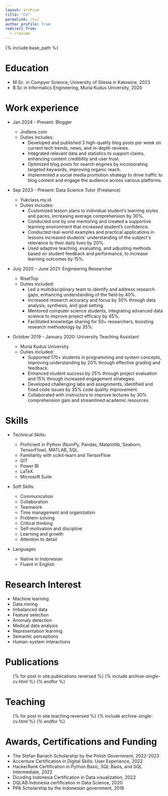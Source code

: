```yaml
---
layout: archive
title: "CV"
permalink: /cv/
author_profile: true
redirect_from:
  - /resume
---
```


{% include base_path %}

Education
======
* M.Sc. in Compyer Science, University of Silesia in Katowice, 2023
* B.Sc in Informatics Engineering, Muria Kudus University, 2020

Work experience
======
* Jan 2024 - Present: Blogger
  * Jndlens.com
  * Duties includes:
    * Developed and published 3 high-quality blog posts per week on current tech trends, news, and in-depth reviews.
    * Integrated relevant data and statistics to support claims, enhancing content credibility and user trust.
    *  Optimized blog posts for search engines by incorporating targeted keywords, improving organic reach.
    * Implemented a social media promotion strategy to drive traffic to blog content and engage the audience across various platforms.

* Sep 2023 - Present: Data Science Tutor (Freelance)
  * Yukclass.my.id
  * Duties includes:
    * Customized lesson plans to individual student’s learning styles and paces, increasing average comprehension by 30%.
    * Conducted one by one mentoring and created a supportive learning environment that increased student’s confidence.
    * Conducted real-world examples and practical applications in lessons increased students' understanding of the subject's relevance to their daily lives by 20%.
    * Used adaptive teaching, evaluating, and adjusting methods based on student feedback and performance, to increase learning outcomes by 15%.

* July 2020 - June 2021: Engineering Researcher
  * RisetTop
  * Duties included:
    * Led a multidisciplinary team to identify and address research gaps, enhancing understanding of the field by 40%.
    * Increased research accuracy and focus by 30% through data analysis, synthesis, and goal setting.
    * Mentored computer science students, integrating advanced data science to improve project efficacy by 45%.
    * Facilitated knowledge sharing for 50+ researchers, boosting research methodology by 35%.

* October 2019 - January 2020: University Teaching Assistant
  * Muria Kudus University
  * Duties included:
    * Supported 170+ students in programming and system concepts, improving understanding by 20% through effective grading and feedback.
    * Enhanced student success by 25% through project evaluation and 15% through increased engagement strategies.
    * Developed challenging labs and assignments, identified and fixed code issues by 35% code quality improvement.
    * Collaborated with instructors to improve lectures by 30% comprehension gain and streamlined academic resources.
  
Skills
======
* Technical Skills:
  * Proficient in Python (NumPy, Pandas, Matplotlib, Seaborn, TensorFlow), MATLAB, SQL.
  * Familiarity with scikit-learn and TensorFlow
  * GIT
  * Power BI
  * LaTeX
  * Microsoft Suite

* Soft Skills:
  * Communication
  * Collaboration
  * Teamwork
  * Time management and organization
  * Problem-solving
  * Critical thinking
  * Self-motivation and discipline
  * Learning and growth
  * Attention to detail

* Languages
  * Native in Indonesian
  * Fluent in English

Research Interest
======
* Machine learning
* Data mining
* Imbalanced data
* Feature selection
* Anomaly detection
* Medical data analysis
* Representation learning
* Semantic perceptions
* Human-system interactions


Publications
======
  <ul>{% for post in site.publications reversed %}
    {% include archive-single-cv.html %}
  {% endfor %}</ul> 
  
Teaching
======
  <ul>{% for post in site.teaching reversed %}
    {% include archive-single-cv.html %}
  {% endfor %}</ul>  

Awards, Certifications and Funding
======
* The Stefan Banach Scholarship by the Polish Government, 2022-2023
* Accenture Certification in Digital Skills: User Experience, 2022
* HackerRank Certification in Python Basic, SQL Basis, and SQL Intermediate, 2022
* Dicoding Indonesia Certification in Data visualization, 2022
* DQLAB Indonesia certification in Data Science, 2020 
* PPA Scholarship by the Indonesian government, 2018
